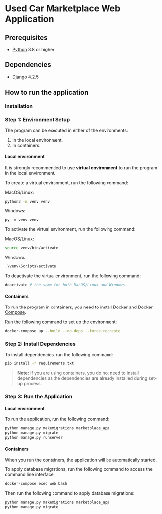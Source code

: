 # Used Car Marketplace Web Application

## Prerequisites

- [Python](https://www.python.org/downloads/) 3.8 or higher

## Dependencies

- [Django](https://www.djangoproject.com/) 4.2.5

## How to run the application

### Installation

### Step 1: Environment Setup

The program can be executed in either of the environments:

1. In the local environment.
2. In containers.

#### Local environment

It is strongly recommended to use **virtual environment** to run the program in the local environment.

To create a virtual environment, run the following command:

MacOS/Linux:

```bash
python3 -m venv venv
```

Windows:

```powershell
py -m venv venv
```

To activate the virtual environment, run the following command:

MacOS/Linux:

```bash
source venv/bin/activate
```

Windows:

```powershell
.\venv\Scripts\activate
```

To deactivate the virtual environment, run the following command:

```bash
deactivate # the same for both MacOS/Linux and Windows
```

#### Containers

To run the program in containers, you need to install [Docker](https://docs.docker.com/get-docker/) and [Docker Compose](https://docs.docker.com/compose/install/).

Run the following command to set up the environment:

```bash
docker-compose up --build --no-deps --force-recreate
```

### Step 2: Install Dependencies

To install dependencies, run the following command:

```bash
pip install -r requirements.txt
```

> **Note:** If you are using containers, you do not need to install dependencies as the dependencies are already installed during set-up process.

### Step 3: Run the Application

#### Local environment

To run the application, run the following command:

```bash
python manage.py makemigrations marketplace_app
python manage.py migrate
python manage.py runserver
```

#### Containers

When you run the containers, the application will be automatically started.

To apply database migrations, run the following command to access the command line interface:

```bash
docker-compose exec web bash
```

Then run the following command to apply database migrations:

```bash
python manage.py makemigrations marketplace_app
python manage.py migrate
```